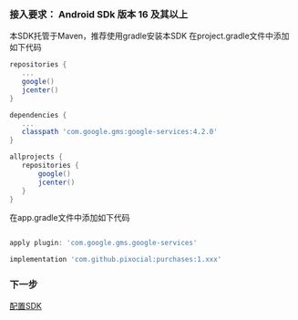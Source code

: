 

### 接入要求： Android SDk 版本 16 及其以上
本SDK托管于Maven，推荐使用gradle安装本SDK
 在project.gradle文件中添加如下代码
 
 ```gradle
 repositories {
    ...
    google()
    jcenter()
}

dependencies {
    ...
    classpath 'com.google.gms:google-services:4.2.0'
}

allprojects {
    repositories {
        google()
        jcenter()
    }
}
 
 ```




在app.gradle文件中添加如下代码

 ```gradle
 
apply plugin: 'com.google.gms.google-services'

implementation 'com.github.pixocial:purchases:1.xxx'
 ```


### 下一步

[配置SDK](/ConfiguringTheSDK/Android.md)